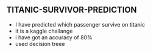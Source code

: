 ## TITANIC-SURVIVOR-PREDICTION
- I have predicted which passenger survive on titanic
- it is a kaggle challange 
- i have got an accuracy of 80%
- used decision treee

